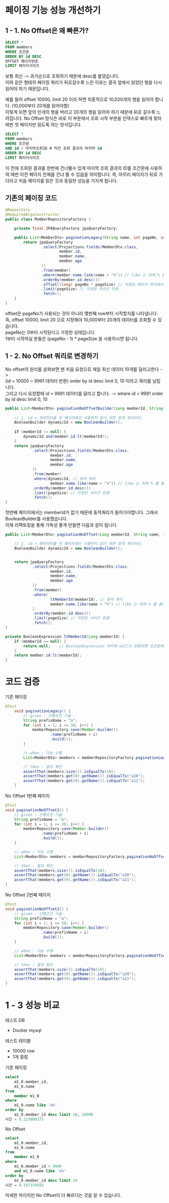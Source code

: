 # 페이징 기능 성능 개선하기

## 1 - 1. No Offset은 왜 빠른가?
```sql
SELECT *
FROM members
WHERE 조건문
ORDER BY id DESC
OFFSET 페이지번호
LIMIT 페이지사이즈
```
보통 최신 -> 과거순으로 조회하기 때문에 desc를 붙였습니다.  
이와 같은 형태의 페이징 쿼리가 뒤로갈수록 느린 이유는 결국 앞에서 읽었던 행을 다시 읽어야 하기 때문입니다.  

예를 들어 offset 10000, limit 20 이라 하면 최종적으로 10,020개의 행을 읽어야 합니다. (10,000부터 20개를 읽어야함)  
이렇게 되면 앞의 만개의 행을 버리고 20개의 행을 읽어야 하기 때문에 뒤로 갈수록 느려집니다.
No Offset 방식은 바로 이 부분에서 조회 시작 부분을 인덱스로 빠르게 찾아 매번 첫 페이지만 읽도록 하는 방식입니다.

```sql
SELECT *
FROM members
WHERE 조건문
AND id < 마지막조회ID # 직전 조회 결과의 마지막 id
ORDER BY id DESC
LIMIT 페이지사이즈
```

이 전에 조회된 결과를 한번에 건너뛸수 있게 마지막 조회 결과의 ID를 조건문에 사용하여 매번 이전 페이지 전체를 건너 뛸 수 있음을 의미합니다.
즉, 아무리 페이지가 뒤로 가더라고 처음 페이지를 읽은 것과 동일한 성능을 가지게 됩니다.

## 기존의 페이징 코드
```java
@Repository
@RequiredArgsConstructor
public class MemberRepositoryFactory {

    private final JPAQueryFactory jpaQueryFactory;

    public List<MemberDto> paginationLegacy(String name, int pageNo, int pageSize) {
        return jpaQueryFactory
                .select(Projections.fields(MemberDto.class,
                        member.id,
                        member.name,
                        member.age
                ))
                .from(member)
                .where(member.name.like(name + "%")) // like 는 뒤에 % 를 붙여야 인덱스가 작동함.
                .orderBy(member.id.desc())
                .offset((long) pageNo * pageSize) // 지정된 페이지 위치에서
                .limit(pageSize) // 지정된 사이즈 만큼
                .fetch();
    }
}
```
offset은 pageNo가 사용되는 것이 아니라 몇번째 row부터 시작할지를 나타냅니다.  
즉, offset 10000, limit 20 으로 지정해야 10,000부터 20개의 데이터를 조회할 수 있습니다.  
pageNo는 0부터 시작된다고 가정한 상태입니다.   
1부터 시작하실 분들은 (pageNo - 1) * pageSize 을 사용하시면 됩니다.

## 1 - 2. No Offset 쿼리로 변경하기
No offset의 원리를 살펴보면 맨 처음 요청으로 제일 최신 데이터 10개를 달라고한다 ->  
(id = 10000 ~ 9991 데이터 반환) order by id desc limit 0, 10 이라고 쿼리를 날립니다.  
그리고 다시 요청할때 id < 9991 데이터를 달라고 합니다. -> where id < 9991 order by id desc limit 0, 10
```java
public List<MemberDto> paginationNoOffsetBuilder(Long memberId, String name, int pageSize) {
        
    // 1. id < 파라미터를 첫 페이지에선 사용하지 않기 위한 동적 쿼리이다.
    BooleanBuilder dynamicId = new BooleanBuilder();
    
    if (memberId != null) {
        dynamicId.and(member.id.lt(memberId));
    }
    return jpaQueryFactory
            .select(Projections.fields(MemberDto.class,
                    member.id,
                    member.name,
                    member.age
            ))
            .from(member)
            .where(dynamicId, // 동적 쿼리
                    member.name.like(name + "%")) // like 는 뒤에 % 를 붙여야 인덱스가 작동함.
            .orderBy(member.id.desc())
            .limit(pageSize) // 지정된 사이즈 만큼
            .fetch();
}
```

첫번째 페이지에서는 memberId가 없기 때문에 동적쿼리가 들어가야합니다. 그래서 BooleanBuilder를 사용했습니다.  
이제 리팩토링을 통해 가독성 좋게 만들면 다음과 같이 됩니다.
```java
public List<MemberDto> paginationNoOffset(Long memberId, String name, int pageSize) {

    // 1. id < 파라미터를 첫 페이지에선 사용하지 않기 위한 동적 쿼리이다.
    BooleanBuilder dynamicId = new BooleanBuilder();


    return jpaQueryFactory
            .select(Projections.fields(MemberDto.class,
                    member.id,
                    member.name,
                    member.age
            ))
            .from(member)
            .where(
                    ltMemberId(memberId), // 동적 쿼리
                    member.name.like(name + "%") // like 는 뒤에 % 를 붙여야 인덱스가 작동함.
            )
            .orderBy(member.id.desc())
            .limit(pageSize) // 지정된 사이즈 만큼
            .fetch();
}

private BooleanExpression ltMemberId(Long memberId) {
    if (memberId == null) {
        return null;    // BooleanExpression 자리에 null이 반환되면 조건문에서 자동으로 제거된다
    }
    return member.id.lt(memberId);
}
```

# 코드 검증
기존 페이징
```java
@Test
    void paginationLegacy() {
        // given : 선행조건 기술
        String prefixName = "a";
        for (int i = 1; i <= 30; i++) {
            memberRepository.save(Member.builder()
                    .name(prefixName + i)
                    .build());
        }

        // when : 기능 수행
        List<MemberDto> members = memberRepositoryFactory.paginationLegacy(prefixName, 1, 10);

        // then : 결과 확인
        assertThat(members.size()).isEqualTo(10);
        assertThat(members.get(0).getName()).isEqualTo("a20");
        assertThat(members.get(9).getName()).isEqualTo("a11");
    }
```
No Offset 1번째 페이지
```java
@Test
void paginationNoOffset1() {
    // given : 선행조건 기술
    String prefixName = "a";
    for (int i = 1; i <= 30; i++) {
        memberRepository.save(Member.builder()
                .name(prefixName + i)
                .build());
    }

    // when : 기능 수행
    List<MemberDto> members = memberRepositoryFactory.paginationNoOffsetBuilder(null, prefixName, 10);

    // then : 결과 확인
    assertThat(members.size()).isEqualTo(10);
    assertThat(members.get(0).getName()).isEqualTo("a30");
    assertThat(members.get(9).getName()).isEqualTo("a21");
}
```
No Offset 2번째 페이지
```java
@Test
void paginationNoOffset2() {
    // given : 선행조건 기술
    String prefixName = "a";
    for (int i = 1; i <= 30; i++) {
        memberRepository.save(Member.builder()
                .name(prefixName + i)
                .build());
    }

    // when : 기능 수행
    List<MemberDto> members = memberRepositoryFactory.paginationNoOffset(21L, prefixName, 10);

    // then : 결과 확인
    assertThat(members.size()).isEqualTo(10);
    assertThat(members.get(0).getName()).isEqualTo("a20");
    assertThat(members.get(9).getName()).isEqualTo("a11");
}
```

# 1 - 3 성능 비교

테스트 DB 
- Docker mysql

테스트 테이블
 - 10000  row
 - 1개 컬럼

기존 페이징
``` sql
select
    m1_0.member_id,
    m1_0.name 
from
    member m1_0 
where
    m1_0.name like 'a%' 
order by
    m1_0.member_id desc limit 10, 10000
시간 = 0.223800375
```

No Offset

``` sql
select
    m1_0.member_id,
    m1_0.name 
from
    member m1_0 
where
    m1_0.member_id < 9990 
    and m1_0.name like 'a%' 
order by
    m1_0.member_id desc limit 10
시간 = 0.197339583
```

미세한 차이지만 No Offset이 더 빠르다는 것을 알 수 있습니다.